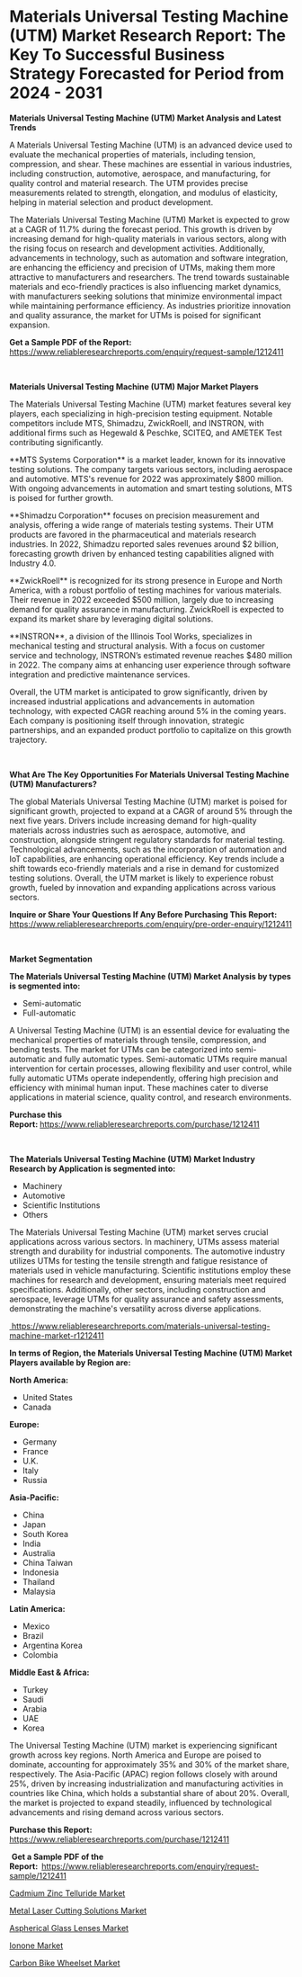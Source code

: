 <p><h1>Materials Universal Testing Machine (UTM) Market Research Report: The Key To Successful Business Strategy Forecasted for Period from 2024 - 2031</h1></p><p><strong>Materials Universal Testing Machine (UTM) Market Analysis and Latest Trends</strong></p>
<p><p>A Materials Universal Testing Machine (UTM) is an advanced device used to evaluate the mechanical properties of materials, including tension, compression, and shear. These machines are essential in various industries, including construction, automotive, aerospace, and manufacturing, for quality control and material research. The UTM provides precise measurements related to strength, elongation, and modulus of elasticity, helping in material selection and product development.</p><p>The Materials Universal Testing Machine (UTM) Market is expected to grow at a CAGR of 11.7% during the forecast period. This growth is driven by increasing demand for high-quality materials in various sectors, along with the rising focus on research and development activities. Additionally, advancements in technology, such as automation and software integration, are enhancing the efficiency and precision of UTMs, making them more attractive to manufacturers and researchers. The trend towards sustainable materials and eco-friendly practices is also influencing market dynamics, with manufacturers seeking solutions that minimize environmental impact while maintaining performance efficiency. As industries prioritize innovation and quality assurance, the market for UTMs is poised for significant expansion.</p></p>
<p><strong>Get a Sample PDF of the Report:&nbsp;</strong> <a href="https://www.reliableresearchreports.com/enquiry/request-sample/1212411?utm_campaign=5&utm_medium=2&utm_source=Github&utm_content=ia&utm_term=06102024&utm_id=materials-universal-testing-machine-utm">https://www.reliableresearchreports.com/enquiry/request-sample/1212411</a></p>
<p>&nbsp;</p>
<p><strong>Materials Universal Testing Machine (UTM) Major Market Players</strong></p>
<p><p>The Materials Universal Testing Machine (UTM) market features several key players, each specializing in high-precision testing equipment. Notable competitors include MTS, Shimadzu, ZwickRoell, and INSTRON, with additional firms such as Hegewald & Peschke, SCITEQ, and AMETEK Test contributing significantly.</p><p>**MTS Systems Corporation** is a market leader, known for its innovative testing solutions. The company targets various sectors, including aerospace and automotive. MTS's revenue for 2022 was approximately $800 million. With ongoing advancements in automation and smart testing solutions, MTS is poised for further growth.</p><p>**Shimadzu Corporation** focuses on precision measurement and analysis, offering a wide range of materials testing systems. Their UTM products are favored in the pharmaceutical and materials research industries. In 2022, Shimadzu reported sales revenues around $2 billion, forecasting growth driven by enhanced testing capabilities aligned with Industry 4.0.</p><p>**ZwickRoell** is recognized for its strong presence in Europe and North America, with a robust portfolio of testing machines for various materials. Their revenue in 2022 exceeded $500 million, largely due to increasing demand for quality assurance in manufacturing. ZwickRoell is expected to expand its market share by leveraging digital solutions.</p><p>**INSTRON**, a division of the Illinois Tool Works, specializes in mechanical testing and structural analysis. With a focus on customer service and technology, INSTRON’s estimated revenue reaches $480 million in 2022. The company aims at enhancing user experience through software integration and predictive maintenance services.</p><p>Overall, the UTM market is anticipated to grow significantly, driven by increased industrial applications and advancements in automation technology, with expected CAGR reaching around 5% in the coming years. Each company is positioning itself through innovation, strategic partnerships, and an expanded product portfolio to capitalize on this growth trajectory.</p></p>
<p>&nbsp;</p>
<p><strong>What Are The Key Opportunities For Materials Universal Testing Machine (UTM) Manufacturers?</strong></p>
<p><p>The global Materials Universal Testing Machine (UTM) market is poised for significant growth, projected to expand at a CAGR of around 5% through the next five years. Drivers include increasing demand for high-quality materials across industries such as aerospace, automotive, and construction, alongside stringent regulatory standards for material testing. Technological advancements, such as the incorporation of automation and IoT capabilities, are enhancing operational efficiency. Key trends include a shift towards eco-friendly materials and a rise in demand for customized testing solutions. Overall, the UTM market is likely to experience robust growth, fueled by innovation and expanding applications across various sectors.</p></p>
<p><strong>Inquire or Share Your Questions If Any Before Purchasing This Report:</strong> <a href="https://www.reliableresearchreports.com/enquiry/pre-order-enquiry/1212411?utm_campaign=5&utm_medium=2&utm_source=Github&utm_content=ia&utm_term=06102024&utm_id=materials-universal-testing-machine-utm">https://www.reliableresearchreports.com/enquiry/pre-order-enquiry/1212411</a></p>
<p>&nbsp;</p>
<p><strong>Market Segmentation</strong></p>
<p><strong>The Materials Universal Testing Machine (UTM) Market Analysis by types is segmented into:</strong></p>
<p><ul><li>Semi-automatic</li><li>Full-automatic</li></ul></p>
<p><p>A Universal Testing Machine (UTM) is an essential device for evaluating the mechanical properties of materials through tensile, compression, and bending tests. The market for UTMs can be categorized into semi-automatic and fully automatic types. Semi-automatic UTMs require manual intervention for certain processes, allowing flexibility and user control, while fully automatic UTMs operate independently, offering high precision and efficiency with minimal human input. These machines cater to diverse applications in material science, quality control, and research environments.</p></p>
<p><strong>Purchase this Report:&nbsp;</strong><a href="https://www.reliableresearchreports.com/purchase/1212411?utm_campaign=5&utm_medium=2&utm_source=Github&utm_content=ia&utm_term=06102024&utm_id=materials-universal-testing-machine-utm">https://www.reliableresearchreports.com/purchase/1212411</a></p>
<p>&nbsp;</p>
<p><strong>The Materials Universal Testing Machine (UTM) Market Industry Research by Application is segmented into:</strong></p>
<p><ul><li>Machinery</li><li>Automotive</li><li>Scientific Institutions</li><li>Others</li></ul></p>
<p><p>The Materials Universal Testing Machine (UTM) market serves crucial applications across various sectors. In machinery, UTMs assess material strength and durability for industrial components. The automotive industry utilizes UTMs for testing the tensile strength and fatigue resistance of materials used in vehicle manufacturing. Scientific institutions employ these machines for research and development, ensuring materials meet required specifications. Additionally, other sectors, including construction and aerospace, leverage UTMs for quality assurance and safety assessments, demonstrating the machine's versatility across diverse applications.</p></p>
<p><a href="https://www.reliableresearchreports.com/materials-universal-testing-machine-market-r1212411?utm_campaign=5&utm_medium=2&utm_source=Github&utm_content=ia&utm_term=06102024&utm_id=materials-universal-testing-machine-utm">&nbsp;https://www.reliableresearchreports.com/materials-universal-testing-machine-market-r1212411</a></p>
<p><strong>In terms of Region, the Materials Universal Testing Machine (UTM) Market Players available by Region are:</strong></p>
<p>
    <p> <strong> North America: </strong>
        <ul>
            <li>United States</li>
            <li>Canada</li>
        </ul>
        </p> 
    <p> <strong> Europe: </strong>
        <ul>
            <li>Germany</li>
            <li>France</li>
            <li>U.K.</li>
            <li>Italy</li>
            <li>Russia</li>
        </ul>
        </p> 
    <p> <strong> Asia-Pacific: </strong>
        <ul>
            <li>China</li>
            <li>Japan</li>
            <li>South Korea</li>
            <li>India</li>
            <li>Australia</li>
            <li>China Taiwan</li>
            <li>Indonesia</li>
            <li>Thailand</li>
            <li>Malaysia</li>
        </ul>
        </p> 
    <p> <strong> Latin America: </strong>
        <ul>
            <li>Mexico</li>
            <li>Brazil</li>
            <li>Argentina Korea</li>
            <li>Colombia</li>
        </ul>
        </p> 
    <p> <strong> Middle East & Africa: </strong>
        <ul>
            <li>Turkey</li>
            <li>Saudi</li>
            <li>Arabia</li>
            <li>UAE</li>
            <li>Korea</li>
        </ul>
    </p>
    </p>
<p><p>The Universal Testing Machine (UTM) market is experiencing significant growth across key regions. North America and Europe are poised to dominate, accounting for approximately 35% and 30% of the market share, respectively. The Asia-Pacific (APAC) region follows closely with around 25%, driven by increasing industrialization and manufacturing activities in countries like China, which holds a substantial share of about 20%. Overall, the market is projected to expand steadily, influenced by technological advancements and rising demand across various sectors.</p></p>
<p><strong>Purchase this Report: </strong><a href="https://www.reliableresearchreports.com/purchase/1212411?utm_campaign=5&utm_medium=2&utm_source=Github&utm_content=ia&utm_term=06102024&utm_id=materials-universal-testing-machine-utm">https://www.reliableresearchreports.com/purchase/1212411</a></p>
<p>&nbsp;<strong>Get a Sample PDF of the Report:&nbsp;&nbsp;</strong><a href="https://www.reliableresearchreports.com/enquiry/request-sample/1212411?utm_campaign=5&utm_medium=2&utm_source=Github&utm_content=ia&utm_term=06102024&utm_id=materials-universal-testing-machine-utm">https://www.reliableresearchreports.com/enquiry/request-sample/1212411</a></p>
<p><strong></strong></p>
<p><p><a href="https://medium.com/@carolgarza40/exploring-cadmium-zinc-telluride-market-dynamics-global-trends-and-future-growth-prospects-2024-f2076b2debf6?postPublishedType=repub&utm_campaign=5&utm_medium=2&utm_source=Github&utm_content=ia&utm_term=06102024&utm_id=materials-universal-testing-machine-utm">Cadmium Zinc Telluride Market</a></p><p><a href="https://github.com/AnnDiaz698/Market-Research-Report-List-1/blob/main/metal-laser-cutting-solutions-market.md?utm_campaign=5&utm_medium=2&utm_source=Github&utm_content=ia&utm_term=06102024&utm_id=materials-universal-testing-machine-utm">Metal Laser Cutting Solutions Market</a></p><p><a href="https://issuu.com/reportprime-2/docs/aspherical-glass-lenses-market-size_c2a36c721553f2?utm_campaign=5&utm_medium=2&utm_source=Github&utm_content=ia&utm_term=06102024&utm_id=materials-universal-testing-machine-utm">Aspherical Glass Lenses Market</a></p><p><a href="https://medium.com/@carolgarza40/ionone-market-evolution-global-trends-and-regional-dynamics-2024-2031-8c864e2bed54?utm_campaign=5&utm_medium=2&utm_source=Github&utm_content=ia&utm_term=06102024&utm_id=materials-universal-testing-machine-utm">Ionone Market</a></p><p><a href="https://github.com/sumonsky0m/Market-Research-Report-List-1/blob/main/carbon-bike-wheelset-market.md?utm_campaign=5&utm_medium=2&utm_source=Github&utm_content=ia&utm_term=06102024&utm_id=materials-universal-testing-machine-utm">Carbon Bike Wheelset Market</a></p></p>